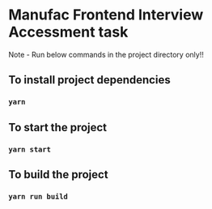 # Manufac Frontend Interview Accessment task

Note - Run below commands in the project directory only!!

## To install project dependencies

### `yarn`

## To start the project

### `yarn start`

## To build the project

### `yarn run build`

